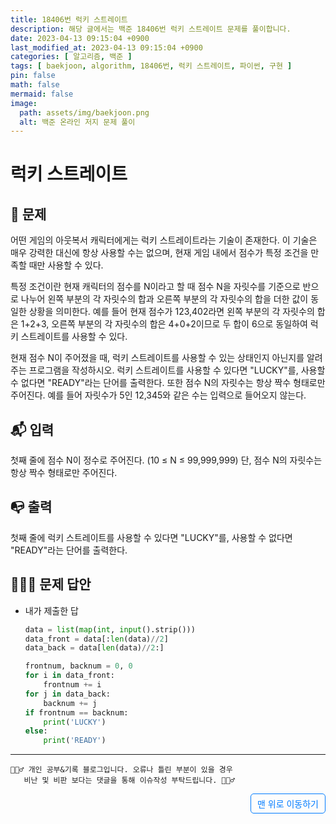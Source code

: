 ```yaml
---
title: 18406번 럭키 스트레이트
description: 해당 글에서는 백준 18406번 럭키 스트레이트 문제를 풀이합니다.
date: 2023-04-13 09:15:04 +0900
last_modified_at: 2023-04-13 09:15:04 +0900
categories: [ 알고리즘, 백준 ]
tags: [ baekjoon, algorithm, 18406번, 럭키 스트레이트, 파이썬, 구현 ]
pin: false
math: false
mermaid: false
image:
  path: assets/img/baekjoon.png
  alt: 백준 온라인 저지 문제 풀이
---
```

    
# 럭키 스트레이트
## 📃 문제
어떤 게임의 아웃복서 캐릭터에게는 럭키 스트레이트라는 기술이 존재한다. 이 기술은 매우 강력한 대신에 항상 사용할 수는 없으며, 현재 게임 내에서 점수가 특정 조건을 만족할 때만 사용할 수 있다.

특정 조건이란 현재 캐릭터의 점수를 N이라고 할 때 점수 N을 자릿수를 기준으로 반으로 나누어 왼쪽 부분의 각 자릿수의 합과 오른쪽 부분의 각 자릿수의 합을 더한 값이 동일한 상황을 의미한다. 예를 들어 현재 점수가 123,402라면 왼쪽 부분의 각 자릿수의 합은 1+2+3, 오른쪽 부분의 각 자릿수의 합은 4+0+2이므로 두 합이 6으로 동일하여 럭키 스트레이트를 사용할 수 있다.

현재 점수 N이 주어졌을 때, 럭키 스트레이트를 사용할 수 있는 상태인지 아닌지를 알려주는 프로그램을 작성하시오. 럭키 스트레이트를 사용할 수 있다면 "LUCKY"를, 사용할 수 없다면 "READY"라는 단어를 출력한다. 또한 점수 N의 자릿수는 항상 짝수 형태로만 주어진다. 예를 들어 자릿수가 5인 12,345와 같은 수는 입력으로 들어오지 않는다.

## 📬 입력
첫째 줄에 점수 N이 정수로 주어진다. (10 ≤ N ≤ 99,999,999) 단, 점수 N의 자릿수는 항상 짝수 형태로만 주어진다.

## 📭 출력
첫째 줄에 럭키 스트레이트를 사용할 수 있다면 "LUCKY"를, 사용할 수 없다면 "READY"라는 단어를 출력한다.

## 🙆🏻‍♂️ 문제 답안

- 내가 제출한 답
    ```python
    data = list(map(int, input().strip()))
    data_front = data[:len(data)//2]
    data_back = data[len(data)//2:]

    frontnum, backnum = 0, 0
    for i in data_front:
        frontnum += i
    for j in data_back:
        backnum += j
    if frontnum == backnum:
        print('LUCKY')
    else:
        print('READY')
    ``` 

***

    🙋🏻‍♂️ 개인 공부&기록 블로그입니다. 오류나 틀린 부분이 있을 경우 
       비난 및 비판 보다는 댓글을 통해 이슈작성 부탁드립니다. 🙋🏻‍♂️

<a href="#" style="display: inline-block; padding: 5px 10px; color: #007bff; text-decoration: none; border: 0.5px solid #007bff; border-radius: 5px; float: right;">맨 위로 이동하기</a>